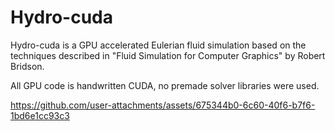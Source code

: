 # Hydro-cuda

Hydro-cuda is a GPU accelerated Eulerian fluid simulation based on the techniques described in "Fluid Simulation for Computer Graphics" by Robert Bridson.

All GPU code is handwritten CUDA, no premade solver libraries were used.

https://github.com/user-attachments/assets/675344b0-6c60-40f6-b7f6-1bd6e1cc93c3

